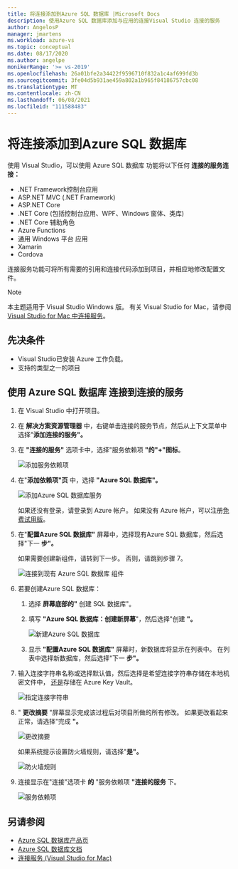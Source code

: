 ```yaml
---
title: 将连接添加到Azure SQL 数据库 |Microsoft Docs
description: 使用Azure SQL 数据库添加与应用的连接Visual Studio 连接的服务
author: AngelosP
manager: jmartens
ms.workload: azure-vs
ms.topic: conceptual
ms.date: 08/17/2020
ms.author: angelpe
monikerRange: '>= vs-2019'
ms.openlocfilehash: 26a01bfe2a34422f9596710f832a1c4af699fd3b
ms.sourcegitcommit: 3fe04d5b931ae459a802a1b965f84186757cbc08
ms.translationtype: MT
ms.contentlocale: zh-CN
ms.lasthandoff: 06/08/2021
ms.locfileid: "111588483"
---
```

# <a name="add-a-connection-to-azure-sql-database"></a>将连接添加到Azure SQL 数据库

使用 Visual Studio，可以使用 Azure SQL 数据库 功能将以下任何 **连接的服务连接：**

- .NET Framework控制台应用
- ASP.NET MVC (.NET Framework)  
- ASP.NET Core
- .NET Core (包括控制台应用、WPF、Windows 窗体、类库) 
- .NET Core 辅助角色
- Azure Functions
- 通用 Windows 平台 应用
- Xamarin
- Cordova

连接服务功能可将所有需要的引用和连接代码添加到项目，并相应地修改配置文件。

> [!NOTE]
> 本主题适用于 Visual Studio  Windows 版。 有关 Visual Studio for Mac，请参阅 [Visual Studio for Mac 中连接服务](/visualstudio/mac/connected-services)。
## <a name="prerequisites"></a>先决条件

- Visual Studio已安装 Azure 工作负载。
- 支持的类型之一的项目

## <a name="connect-to-azure-sql-database-using-connected-services"></a>使用 Azure SQL 数据库 连接到连接的服务

1. 在 Visual Studio 中打开项目。

1. 在 **解决方案资源管理器** 中，右键单击连接的服务节点，然后从上下文菜单中选择"**添加连接的服务"。**

1. 在 **"连接的服务"** 选项卡中，选择"服务依赖项 **"的"+"图标**。

    ![添加服务依赖项](./media/vs-azure-tools-connected-services-storage/vs-2019/connected-services-tab.png)

1. 在"**添加依赖项"页** 中，选择 **"Azure SQL 数据库"。**

    ![添加Azure SQL 数据库服务](./media/azure-sql-database-add-connected-service/azure-sql-database.png)

    如果还没有登录，请登录到 Azure 帐户。 如果没有 Azure 帐户，可以注册[免费试用版](https://azure.microsoft.com/account/free)。

1. 在"**配置Azure SQL 数据库"** 屏幕中，选择现有Azure SQL 数据库，然后选择"下一 **步"。**

    如果需要创建新组件，请转到下一步。 否则，请跳到步骤 7。

    ![连接到现有 Azure SQL 数据库 组件](./media/azure-sql-database-add-connected-service/created-azure-sql-database.png)

1. 若要创建Azure SQL 数据库：

   1. 选择 **屏幕底部的"** 创建 SQL 数据库"。

   1. 填写 **"Azure SQL 数据库：创建新屏幕**"，然后选择"创建 **"。**

       ![新建Azure SQL 数据库](./media/azure-sql-database-add-connected-service/create-new-azure-sql-database.png)

   1. 显示 **"配置Azure SQL 数据库"** 屏幕时，新数据库将显示在列表中。 在列表中选择新数据库，然后选择"下一 **步"。**

1. 输入连接字符串名称或选择默认值，然后选择是希望连接字符串存储在本地机密文件中， [还是](/azure/key-vault)存储在 Azure Key Vault。

   ![指定连接字符串](./media/azure-sql-database-add-connected-service/connection-string.png)

1. " **更改摘要** "屏幕显示完成该过程后对项目所做的所有修改。 如果更改看起来正常，请选择"完成 **"。**

   ![更改摘要](./media/azure-sql-database-add-connected-service/summary-of-changes.png)

   如果系统提示设置防火墙规则，请选择"**是"。**

   ![防火墙规则](./media/azure-sql-database-add-connected-service/firewall-rules.png)

1. 连接显示在"连接"选项卡 **的** "服务依赖项 **"连接的服务** 下。

   ![服务依赖项](./media/azure-sql-database-add-connected-service/service-dependencies-after.png)

## <a name="see-also"></a>另请参阅

- [Azure SQL 数据库产品页](https://azure.microsoft.com/services/sql-database/)
- [Azure SQL 数据库文档](/azure/azure-sql/database/)
- [连接服务 (Visual Studio for Mac)](/visualstudio/mac/connected-services)
